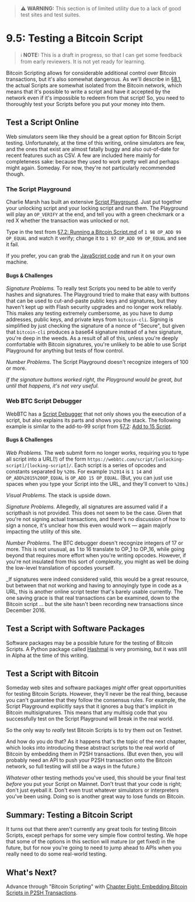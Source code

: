 > :warning: **WARNING:** This section is of limited utility due to a lack of good test sites and test suites.

# 9.5: Testing a Bitcoin Script

> :information_source: **NOTE:** This is a draft in progress, so that I can get some feedback from early reviewers. It is not yet ready for learning.

Bitcoin Scripting allows for considerable additional control over Bitcoin transactions, but it's also somewhat dangerous. As we'll describe in [§8.1](08_1_Understanding_the_Foundation_of_P2SH.md), the actual Scripts are somewhat isolated from the Bitcoin network, which means that it's possible to write a script and have it accepted by the network even if it's impossible to redeem from that script! So, you need to thoroughly test your Scripts before you put your money into them.

## Test a Script Online

Web simulators seem like they should be a great option for Bitcoin Script testing. Unfortunately, at the time of this writing, online simulators are few, and the ones that exist are almost fatally buggy and also out-of-date for recent features such as CSV. A few are included here mainly for completeness sake: because they used to work pretty well and perhaps might again. Someday. For now, they're not particularly recommended though.

### The Script Playground

Charlie Marsh has built an extensive [Script Playground](http://www.crmarsh.com/script-playground/). Just put together your unlocking script and your locking script and run them. The Playground will play an `OP_VERIFY` at the end, and tell you with a green checkmark or a red X whether the transaction was unlocked or not.

Type in the test from [§7.2: Running a Bitcoin Script.md](07_2_Running_a_Bitcoin_Script.md) of `1 98 OP_ADD 99 OP_EQUAL` and watch it verify; change it to `1 97 OP_ADD 99 OP_EQUAL` and see it fail.

If you prefer, you can grab the [JavaScript code](https://github.com/crm416/script/) and run it on your own machine.

#### Bugs & Challenges

_Signature Problems._ To really test Scripts you need to be able to verify hashes and signatures. The Playground tried to make that easy with buttons that can be used to cut-and-paste public keys and signatures, but they haven't kept up with Flash security upgrades and no longer work reliably. This makes any testing extremely cumbersome, as you have to dump addresses, public keys, and private keys from `bitcoin-cli`. Signing is simplified by just checking the signature of a nonce of "Secure", but given that `bitcoin-cli` produces a base64 signature instead of a hex signature, you're deep in the weeds. As a result of all of this, unless you're deeply comfortable with Bitcoin signatures, you're unlikely to be able to use Script Playground for anything but tests of flow control.

_Number Problems_. The Script Playground doesn't recognize integers of 100 or more.

_If the signature buttons worked right, the Playground would be great, but until that happens, it's not very useful._

### Web BTC Script Debugger

WebBTC has a [Script Debugger](https://webbtc.com/script) that not only shows you the execution of a script, but also explains its parts and shows you the stack. The following example is similar to the add-to-99 script from [§7.2](07_2_Running_a_Bitcoin_Script.md): [Add to 15 Script](https://webbtc.com/script/1%2014/OP_ADD%2015%20OP_EQUAL/).

#### Bugs & Challenges

_Web Problems._ The web submit form no longer works, requiring you to type all script into a URL(!) of the form `https://webbtc.com/script/[unlocking-script]/[locking-script]/`. Each script is a series of opcodes and constants separated by `%20`s. For example `1%2014` is `1 14` and `OP_ADD%2015%20OP_EQUAL` is `OP_ADD 15 OP_EQUAL`. (But, you can just use spaces when you type your Script into the URL, and they'll convert to `%20`s.)

_Visual Problems._ The stack is upside down.

_Signature Problems._ Allegedly, all signatures are assumed valid if a scripthash is not provided. This does not seem to be the case. Given that you're not signing actual transactions, and there's no discussion of how to sign a nonce, it's unclear how this even would work — again majorly impacting the utility of this site.

_Number Problems_. The BTC debugger doesn't recognize integers of 17 or more. This is not unusual, as 1 to 16 translate to OP_1 to OP_16, while going beyond that requires more effort when you're writing opcodes. However, if you're not insulated from this sort of complexity, you might as well be doing the low-level translation of opcodes yourself.

_If signatures were indeed considered valid, this would be a great resource, but between that not working and having to annoyingly type in code as a URL, this is another online script tester that's barely usable currently. The one saving grace is that real transactions can be examined, down to the Bitcoin script ... but the site hasn't been recording new transactions since December 2016.

## Test a Script with Software Packages

Software packages may be a possible future for the testing of Bitcoin Scripts. A Python package called [Hashmal](https://github.com/mazaclub/hashmal) is very promising, but it was still in Alpha at the time of this writing. 

## Test a Script with Bitcoin

Someday web sites and software packages _might_ offer great opportunities for testing Bitcoin Scripts. However, they'll never be the real thing, because you can't guarantee that they follow the consensus rules. For example, the Script Playground explicitly says that it ignores a bug that's implicit in Bitcoin multisignatures. This means that any multisig code that you successfully test on the Script Playground will break in the real world.

So the only way to _really_ test Bitcoin Scripts is to try them out on Testnet. 

And how do you do that? As it happens that's the topic of the next chapter, which looks into introducing these abstract scripts to the real world of Bitcoin by embedding them in P2SH transactions. (But even then, you will probably need an API to push your P2SH transaction onto the Bitcoin network, so full testing will still be a ways in the future.)

_Whatever_ other testing methods you've used, this should be your final test _before_ you put your Script on Mainnet. Don't trust that your code is right; don't just eyeball it. Don't even trust whatever simulators or interpreters you've been using. Doing so is another great way to lose funds on Bitcoin.

## Summary: Testing a Bitcoin Script

It turns out that there aren't currently any great tools for testing Bitcoin Scripts, except perhaps for some very simple flow control testing. We hope that some of the options in this section will mature (or get fixed) in the future, but for now you're going to need to jump ahead to APIs when you really need to do some real-world testing.

## What's Next?

Advance through "Bitcoin Scripting" with [Chapter Eight: Embedding Bitcoin Scripts in P2SH Transactions](08_0_Embedding_Bitcoin_Scripts_in_P2SH_Transactions.md).
